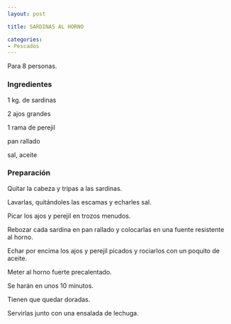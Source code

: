 ```yaml
---
layout: post

title: SARDINAS AL HORNO

categories:
- Pescados
---
```

Para 8 personas.

<h3>Ingredientes</h3>
1 kg. de sardinas

2 ajos grandes

1 rama de perejil

pan rallado

sal, aceite

<h3>Preparación</h3>
Quitar la cabeza y tripas a las sardinas.

Lavarlas, quitándoles las escamas y echarles sal.

Picar los ajos y perejil en trozos menudos.

Rebozar cada sardina en pan rallado y colocarlas en una fuente resistente al horno.

Echar por encima los ajos y perejil picados y rociarlos con un poquito de aceite.

Meter al horno fuerte precalentado.

Se harán en unos 10 minutos.

Tienen que quedar doradas.

Servirlas junto con una ensalada de lechuga.

